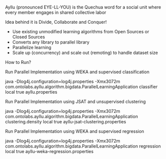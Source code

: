 Ayllu (pronounced EYE-LL-YOU) is the Quechua word fora social unit where every member engages in sharedcollective laborIdea behind it is Divide, Collaborate and Conquer!* Use existing unmodified learning algorithms from Open Sources or Closed Sources
* Converts any library to parallel library* Parallelize learning * Scale up (concurrency) and scale out (remoting) to handle dataset size 

How to Run?

Run Parallel Implementation using WEKA and supervised classification

java -Dlog4j.configuration=log4j.properties -Xmx3072m com.ontolabs.ayllu.algorithm.bigdata.ParallelLearningApplication classifier local true ayllu.properties

Run Parallel Implementation using JSAT and unsupervised clustering

java -Dlog4j.configuration=log4j.properties -Xmx3072m com.ontolabs.ayllu.algorithm.bigdata.ParallelLearningApplication clustering.density local true ayllu-jsat-clustering.properties

Run Parallel Implementation using WEKA and supervised regression

java -Dlog4j.configuration=log4j.properties -Xmx3072m com.ontolabs.ayllu.algorithm.bigdata.ParallelLearningApplication regression local true ayllu-weka-regression.properties